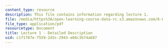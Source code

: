 ```yaml
---
content_type: resource
description: This file contains information regarding lecture 1.
file: /media/https%3A/open-learning-course-data-rc.s3.amazonaws.com/6-851-advanced-data-structures-spring-2012/c1f1787e75592d3c2943e66c3b74a687_MIT6_851S12_Lecture1.pdf
file_type: application/pdf
resourcetype: Document
title: Lecture 1 - Detailed Description
uid: c1f1787e-7559-2d3c-2943-e66c3b74a687
---
```

